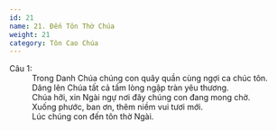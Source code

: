 ```yaml
---
id: 21
name: 21. Đến Tôn Thờ Chúa
weight: 21
category: Tôn Cao Chúa
---
```

<dl><dt>Câu 1:</dt><dd data-verse="1">Trong Danh Chúa chúng con quây quần cùng ngợi ca chúc tôn. <br/>Dâng lên Chúa tất cả tấm lòng ngập tràn yêu thương. <br/>Chúa hỡi, xin Ngài ngự nơi đây chúng con đang mong chờ. <br/>Xuống phước, ban ơn, thêm niềm vui tươi mới. <br/>Lúc chúng con đến tôn thờ Ngài. </dd></dl>

